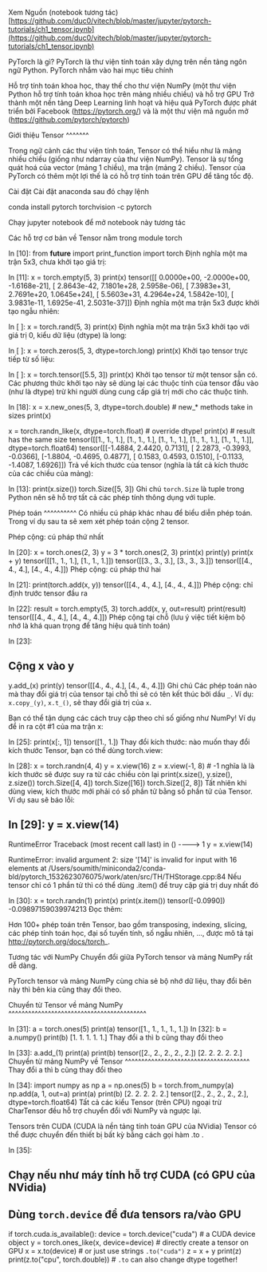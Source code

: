 Xem Nguồn (notebook tương tác)
[https://github.com/duc0/vitech/blob/master/jupyter/pytorch-tutorials/ch1_tensor.ipynb](https://github.com/duc0/vitech/blob/master/jupyter/pytorch-tutorials/ch1_tensor.ipynb)

PyTorch là gì?
PyTorch là thư viện tính toán xây dựng trên nền tảng ngôn ngữ Python. PyTorch nhắm vào hai mục tiêu chính

Hỗ trợ tính toán khoa học, thay thế cho thư viện NumPy (một thư viện Python hỗ trợ tính toán khoa học trên mảng nhiều chiều) và hỗ trợ GPU
Trở thành một nền tảng Deep Learning linh hoạt và hiệu quả
PyTorch được phát triển bởi Facebook (https://pytorch.org/) và là một thư viện mã nguồn mở (https://github.com/pytorch/pytorch)

Giới thiệu
Tensor ^^^^^^^

Trong ngữ cảnh các thư viện tính toán, Tensor có thể hiểu như là mảng nhiều chiều (giống như ndarray của thư viện NumPy). Tensor là sự tổng quát hoá của vector (mảng 1 chiều), ma trận (mảng 2 chiều). Tensor của PyTorch có thêm một lợi thế là có hỗ trợ tính toán trên GPU để tăng tốc độ.

Cài đặt
Cài đặt anaconda sau đó chạy lệnh

conda install pytorch torchvision -c pytorch

Chạy jupyter notebook để mở notebook này tương tác

Các hỗ trợ cơ bản về Tensor nằm trong module torch

In [10]:
from __future__ import print_function
import torch
Định nghĩa một ma trận 5x3, chưa khởi tạo giá trị:

In [11]:
x = torch.empty(5, 3)
print(x)
tensor([[ 0.0000e+00, -2.0000e+00, -1.6168e-21],
        [ 2.8643e-42,  7.1801e+28,  2.5958e-06],
        [ 7.3983e+31,  2.7691e+20,  1.0645e+24],
        [ 5.5603e+31,  4.2964e+24,  1.5842e-10],
        [ 3.9831e-11,  1.6925e-41,  2.5031e-37]])
Định nghĩa một ma trận 5x3 được khởi tạo ngẫu nhiên:

In [ ]:
x = torch.rand(5, 3)
print(x)
Định nghĩa một ma trận 5x3 khởi tạo với giá trị 0, kiểu dữ liệu (dtype) là long:

In [ ]:
x = torch.zeros(5, 3, dtype=torch.long)
print(x)
Khởi tạo tensor trực tiếp từ số liệu:

In [ ]:
x = torch.tensor([5.5, 3])
print(x)
Khởi tạo tensor từ một tensor sẵn có. Các phương thức khởi tạo này sẽ dùng lại các thuộc tính của tensor đầu vào (như là dtype) trừ khi người dùng cung cấp giá trị mới cho các thuộc tính.

In [18]:
x = x.new_ones(5, 3, dtype=torch.double)      # new_* methods take in sizes
print(x)

x = torch.randn_like(x, dtype=torch.float)    # override dtype!
print(x)                                      # result has the same size
tensor([[1., 1., 1.],
        [1., 1., 1.],
        [1., 1., 1.],
        [1., 1., 1.],
        [1., 1., 1.]], dtype=torch.float64)
tensor([[-1.4884,  2.4420,  0.7131],
        [ 2.2873, -0.3993, -0.0366],
        [-1.8804, -0.4695,  0.4877],
        [ 0.1583,  0.4593,  0.1510],
        [-0.1133, -1.4087,  1.6926]])
Trả về kích thước của tensor (nghĩa là tất cả kích thước của các chiều của mảng):

In [13]:
print(x.size())
torch.Size([5, 3])
Ghi chú
``torch.Size`` là tuple trong Python nên sẽ hỗ trợ tất cả các phép tính thông dụng với tuple.

Phép toán ^^^^^^^^^^ Có nhiều cú pháp khác nhau để biểu diễn phép toán. Trong ví dụ sau ta sẽ xem xét phép toán cộng 2 tensor.

Phép cộng: cú pháp thứ nhất

In [20]:
x = torch.ones(2, 3)
y = 3 * torch.ones(2, 3)
print(x)
print(y)
print(x + y)
tensor([[1., 1., 1.],
        [1., 1., 1.]])
tensor([[3., 3., 3.],
        [3., 3., 3.]])
tensor([[4., 4., 4.],
        [4., 4., 4.]])
Phép cộng: cú pháp thứ hai

In [21]:
print(torch.add(x, y))
tensor([[4., 4., 4.],
        [4., 4., 4.]])
Phép cộng: chỉ định trước tensor đầu ra

In [22]:
result = torch.empty(5, 3)
torch.add(x, y, out=result)
print(result)
tensor([[4., 4., 4.],
        [4., 4., 4.]])
Phép cộng tại chỗ (lưu ý việc tiết kiệm bộ nhớ là khá quan trọng để tăng hiệu quả tính toán)

In [23]:
## Cộng x vào y
y.add_(x)
print(y)
tensor([[4., 4., 4.],
        [4., 4., 4.]])
Ghi chú
Các phép toán nào mà thay đổi giá trị của tensor tại chỗ thì sẽ có tên kết thúc bởi dấu ``_``. Ví dụ: ``x.copy_(y)``, ``x.t_()``, sẽ thay đổi giá trị của ``x``.

Bạn có thể tận dụng các cách truy cập theo chỉ số giống như NumPy! Ví dụ để in ra cột #1 của ma trận x:

In [25]:
print(x[:, 1])
tensor([1., 1.])
Thay đổi kích thước: nào muốn thay đổi kích thước Tensor, bạn có thể dùng torch.view:

In [28]:
x = torch.randn(4, 4)
y = x.view(16)
z = x.view(-1, 8)  # -1 nghĩa là là kích thước sẽ được suy ra từ các chiều còn lại
print(x.size(), y.size(), z.size())
torch.Size([4, 4]) torch.Size([16]) torch.Size([2, 8])
Tất nhiên khi dùng view, kích thước mới phải có số phần tử bằng số phần tử của Tensor. Ví dụ sau sẽ báo lỗi:

In [29]:
y = x.view(14)
---------------------------------------------------------------------------
RuntimeError                              Traceback (most recent call last)
<ipython-input-29-66e035dcc596> in <module>()
----> 1 y = x.view(14)

RuntimeError: invalid argument 2: size '[14]' is invalid for input with 16 elements at /Users/soumith/miniconda2/conda-bld/pytorch_1532623076075/work/aten/src/TH/THStorage.cpp:84
Nếu tensor chỉ có 1 phần tử thì có thể dùng .item() để truy cập giá trị duy nhất đó

In [30]:
x = torch.randn(1)
print(x)
print(x.item())
tensor([-0.0990])
-0.09897159039974213
Đọc thêm:

Hơn 100+ phép toán trên Tensor, bao gồm transposing, indexing, slicing, các phép tính toán học, đại số tuyến tính, số ngẫu nhiên, ..., được mô tả tại <http://pytorch.org/docs/torch>_.

Tương tác với NumPy
Chuyển đổi giữa PyTorch tensor và mảng NumPy rất dễ dàng.

PyTorch tensor và mảng NumPy cùng chia sẻ bộ nhớ dữ liệu, thay đổi bên này thì bên kia cũng thay đổi theo.

Chuyển từ Tensor về mảng NumPy ^^^^^^^^^^^^^^^^^^^^^^^^^^^^^^^^^^^^^^^^^^

In [31]:
a = torch.ones(5)
print(a)
tensor([1., 1., 1., 1., 1.])
In [32]:
b = a.numpy()
print(b)
[1. 1. 1. 1. 1.]
Thay đổi a thì b cũng thay đổi theo

In [33]:
a.add_(1)
print(a)
print(b)
tensor([2., 2., 2., 2., 2.])
[2. 2. 2. 2. 2.]
Chuyển từ mảng NumPy về Tensor ^^^^^^^^^^^^^^^^^^^^^^^^^^^^^^^^^^^^^^ Thay đổi a thì b cũng thay đổi theo

In [34]:
import numpy as np
a = np.ones(5)
b = torch.from_numpy(a)
np.add(a, 1, out=a)
print(a)
print(b)
[2. 2. 2. 2. 2.]
tensor([2., 2., 2., 2., 2.], dtype=torch.float64)
Tất cả các kiểu Tensor (trên CPU) ngoại trừ CharTensor đều hỗ trợ chuyển đổi với NumPy và ngược lại.

Tensors trên CUDA
(CUDA là nền tảng tính toán GPU của NVidia) Tensor có thể được chuyển đến thiết bị bất kỳ bằng cách gọi hàm .to .

In [35]:
## Chạy nếu như máy tính hỗ trợ CUDA (có GPU của NVidia)
## Dùng ``torch.device`` để đưa tensors ra/vào GPU
if torch.cuda.is_available():
    device = torch.device("cuda")          # a CUDA device object
    y = torch.ones_like(x, device=device)  # directly create a tensor on GPU
    x = x.to(device)                       # or just use strings ``.to("cuda")``
    z = x + y
    print(z)
    print(z.to("cpu", torch.double))       # ``.to`` can also change dtype together!